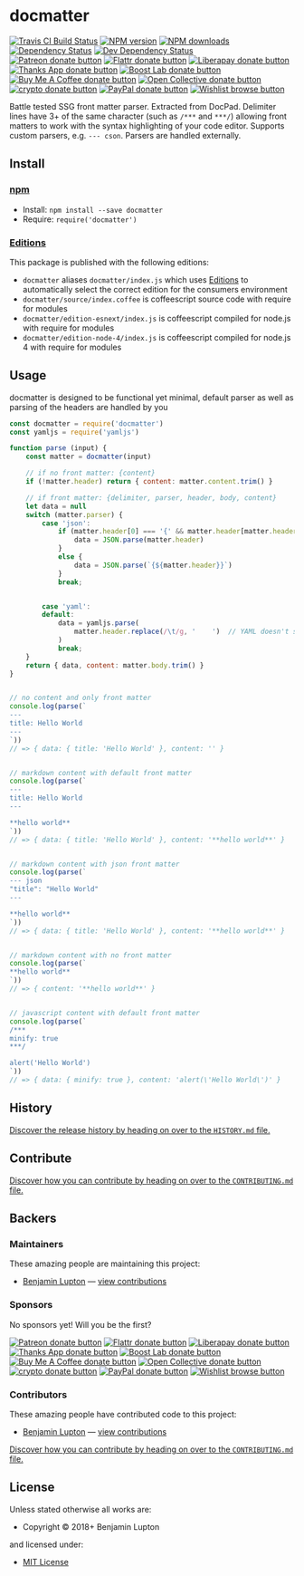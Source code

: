 <!-- TITLE/ -->

<h1>docmatter</h1>

<!-- /TITLE -->


<!-- BADGES/ -->

<span class="badge-travisci"><a href="http://travis-ci.org/bevry/docmatter" title="Check this project's build status on TravisCI"><img src="https://img.shields.io/travis/bevry/docmatter/master.svg" alt="Travis CI Build Status" /></a></span>
<span class="badge-npmversion"><a href="https://npmjs.org/package/docmatter" title="View this project on NPM"><img src="https://img.shields.io/npm/v/docmatter.svg" alt="NPM version" /></a></span>
<span class="badge-npmdownloads"><a href="https://npmjs.org/package/docmatter" title="View this project on NPM"><img src="https://img.shields.io/npm/dm/docmatter.svg" alt="NPM downloads" /></a></span>
<span class="badge-daviddm"><a href="https://david-dm.org/bevry/docmatter" title="View the status of this project's dependencies on DavidDM"><img src="https://img.shields.io/david/bevry/docmatter.svg" alt="Dependency Status" /></a></span>
<span class="badge-daviddmdev"><a href="https://david-dm.org/bevry/docmatter#info=devDependencies" title="View the status of this project's development dependencies on DavidDM"><img src="https://img.shields.io/david/dev/bevry/docmatter.svg" alt="Dev Dependency Status" /></a></span>
<br class="badge-separator" />
<span class="badge-patreon"><a href="https://patreon.com/bevry" title="Donate to this project using Patreon"><img src="https://img.shields.io/badge/patreon-donate-yellow.svg" alt="Patreon donate button" /></a></span>
<span class="badge-flattr"><a href="https://flattr.com/profile/balupton" title="Donate to this project using Flattr"><img src="https://img.shields.io/badge/flattr-donate-yellow.svg" alt="Flattr donate button" /></a></span>
<span class="badge-liberapay"><a href="https://liberapay.com/bevry" title="Donate to this project using Liberapay"><img src="https://img.shields.io/badge/liberapay-donate-yellow.svg" alt="Liberapay donate button" /></a></span>
<span class="badge-thanksapp"><a href="https://givethanks.app/donate/npm/docmatter" title="Donate to this project using Thanks App"><img src="https://img.shields.io/badge/thanksapp-donate-yellow.svg" alt="Thanks App donate button" /></a></span>
<span class="badge-boostlab"><a href="https://boost-lab.app/bevry/docmatter" title="Donate to this project using Boost Lab"><img src="https://img.shields.io/badge/boostlab-donate-yellow.svg" alt="Boost Lab donate button" /></a></span>
<span class="badge-buymeacoffee"><a href="https://buymeacoffee.com/balupton" title="Donate to this project using Buy Me A Coffee"><img src="https://img.shields.io/badge/buy%20me%20a%20coffee-donate-yellow.svg" alt="Buy Me A Coffee donate button" /></a></span>
<span class="badge-opencollective"><a href="https://opencollective.com/bevry" title="Donate to this project using Open Collective"><img src="https://img.shields.io/badge/open%20collective-donate-yellow.svg" alt="Open Collective donate button" /></a></span>
<span class="badge-crypto"><a href="https://bevry.me/crypto" title="Donate to this project using Cryptocurrency"><img src="https://img.shields.io/badge/crypto-donate-yellow.svg" alt="crypto donate button" /></a></span>
<span class="badge-paypal"><a href="https://bevry.me/paypal" title="Donate to this project using Paypal"><img src="https://img.shields.io/badge/paypal-donate-yellow.svg" alt="PayPal donate button" /></a></span>
<span class="badge-wishlist"><a href="https://bevry.me/wishlist" title="Buy an item on our wishlist for us"><img src="https://img.shields.io/badge/wishlist-donate-yellow.svg" alt="Wishlist browse button" /></a></span>

<!-- /BADGES -->


<!-- DESCRIPTION/ -->

Battle tested SSG front matter parser. Extracted from DocPad. Delimiter lines have 3+ of the same character (such as `/***` and `***/`) allowing front matters to work with the syntax highlighting of your code editor. Supports custom parsers, e.g. `--- cson`. Parsers are handled externally.

<!-- /DESCRIPTION -->


<!-- INSTALL/ -->

<h2>Install</h2>

<a href="https://npmjs.com" title="npm is a package manager for javascript"><h3>npm</h3></a>
<ul>
<li>Install: <code>npm install --save docmatter</code></li>
<li>Require: <code>require('docmatter')</code></li>
</ul>

<h3><a href="https://editions.bevry.me" title="Editions are the best way to produce and consume packages you care about.">Editions</a></h3>

<p>This package is published with the following editions:</p>

<ul><li><code>docmatter</code> aliases <code>docmatter/index.js</code> which uses <a href="https://editions.bevry.me" title="Editions are the best way to produce and consume packages you care about.">Editions</a> to automatically select the correct edition for the consumers environment</li>
<li><code>docmatter/source/index.coffee</code> is coffeescript source code with require for modules</li>
<li><code>docmatter/edition-esnext/index.js</code> is coffeescript compiled for node.js with require for modules</li>
<li><code>docmatter/edition-node-4/index.js</code> is coffeescript compiled for node.js 4 with require for modules</li></ul>

<!-- /INSTALL -->


## Usage

docmatter is designed to be functional yet minimal, default parser as well as parsing of the headers are handled by you

``` js
const docmatter = require('docmatter')
const yamljs = require('yamljs')

function parse (input) {
    const matter = docmatter(input)

    // if no front matter: {content}
    if (!matter.header) return { content: matter.content.trim() }

    // if front matter: {delimiter, parser, header, body, content}
    let data = null
    switch (matter.parser) {
        case 'json':
            if (matter.header[0] === '{' && matter.header[matter.header.length - 1] === '}') {
                data = JSON.parse(matter.header)
            }
            else {
                data = JSON.parse(`{${matter.header}}`)
            }
            break;


        case 'yaml':
        default:
            data = yamljs.parse(
                matter.header.replace(/\t/g, '    ')  // YAML doesn't support tabs that well
            )
            break;
    }
    return { data, content: matter.body.trim() }
}


// no content and only front matter
console.log(parse(`
---
title: Hello World
---
`))
// => { data: { title: 'Hello World' }, content: '' }


// markdown content with default front matter
console.log(parse(`
---
title: Hello World
---

**hello world**
`))
// => { data: { title: 'Hello World' }, content: '**hello world**' }


// markdown content with json front matter
console.log(parse(`
--- json
"title": "Hello World"
---

**hello world**
`))
// => { data: { title: 'Hello World' }, content: '**hello world**' }


// markdown content with no front matter
console.log(parse(`
**hello world**
`))
// => { content: '**hello world**' }


// javascript content with default front matter
console.log(parse(`
/***
minify: true
***/

alert('Hello World')
`))
// => { data: { minify: true }, content: 'alert(\'Hello World\')' }
```

<!-- HISTORY/ -->

<h2>History</h2>

<a href="https://github.com/bevry/docmatter/blob/master/HISTORY.md#files">Discover the release history by heading on over to the <code>HISTORY.md</code> file.</a>

<!-- /HISTORY -->


<!-- CONTRIBUTE/ -->

<h2>Contribute</h2>

<a href="https://github.com/bevry/docmatter/blob/master/CONTRIBUTING.md#files">Discover how you can contribute by heading on over to the <code>CONTRIBUTING.md</code> file.</a>

<!-- /CONTRIBUTE -->


<!-- BACKERS/ -->

<h2>Backers</h2>

<h3>Maintainers</h3>

These amazing people are maintaining this project:

<ul><li><a href="http://balupton.com">Benjamin Lupton</a> — <a href="https://github.com/bevry/docmatter/commits?author=balupton" title="View the GitHub contributions of Benjamin Lupton on repository bevry/docmatter">view contributions</a></li></ul>

<h3>Sponsors</h3>

No sponsors yet! Will you be the first?

<span class="badge-patreon"><a href="https://patreon.com/bevry" title="Donate to this project using Patreon"><img src="https://img.shields.io/badge/patreon-donate-yellow.svg" alt="Patreon donate button" /></a></span>
<span class="badge-flattr"><a href="https://flattr.com/profile/balupton" title="Donate to this project using Flattr"><img src="https://img.shields.io/badge/flattr-donate-yellow.svg" alt="Flattr donate button" /></a></span>
<span class="badge-liberapay"><a href="https://liberapay.com/bevry" title="Donate to this project using Liberapay"><img src="https://img.shields.io/badge/liberapay-donate-yellow.svg" alt="Liberapay donate button" /></a></span>
<span class="badge-thanksapp"><a href="https://givethanks.app/donate/npm/docmatter" title="Donate to this project using Thanks App"><img src="https://img.shields.io/badge/thanksapp-donate-yellow.svg" alt="Thanks App donate button" /></a></span>
<span class="badge-boostlab"><a href="https://boost-lab.app/bevry/docmatter" title="Donate to this project using Boost Lab"><img src="https://img.shields.io/badge/boostlab-donate-yellow.svg" alt="Boost Lab donate button" /></a></span>
<span class="badge-buymeacoffee"><a href="https://buymeacoffee.com/balupton" title="Donate to this project using Buy Me A Coffee"><img src="https://img.shields.io/badge/buy%20me%20a%20coffee-donate-yellow.svg" alt="Buy Me A Coffee donate button" /></a></span>
<span class="badge-opencollective"><a href="https://opencollective.com/bevry" title="Donate to this project using Open Collective"><img src="https://img.shields.io/badge/open%20collective-donate-yellow.svg" alt="Open Collective donate button" /></a></span>
<span class="badge-crypto"><a href="https://bevry.me/crypto" title="Donate to this project using Cryptocurrency"><img src="https://img.shields.io/badge/crypto-donate-yellow.svg" alt="crypto donate button" /></a></span>
<span class="badge-paypal"><a href="https://bevry.me/paypal" title="Donate to this project using Paypal"><img src="https://img.shields.io/badge/paypal-donate-yellow.svg" alt="PayPal donate button" /></a></span>
<span class="badge-wishlist"><a href="https://bevry.me/wishlist" title="Buy an item on our wishlist for us"><img src="https://img.shields.io/badge/wishlist-donate-yellow.svg" alt="Wishlist browse button" /></a></span>

<h3>Contributors</h3>

These amazing people have contributed code to this project:

<ul><li><a href="http://balupton.com">Benjamin Lupton</a> — <a href="https://github.com/bevry/docmatter/commits?author=balupton" title="View the GitHub contributions of Benjamin Lupton on repository bevry/docmatter">view contributions</a></li></ul>

<a href="https://github.com/bevry/docmatter/blob/master/CONTRIBUTING.md#files">Discover how you can contribute by heading on over to the <code>CONTRIBUTING.md</code> file.</a>

<!-- /BACKERS -->


<!-- LICENSE/ -->

<h2>License</h2>

Unless stated otherwise all works are:

<ul><li>Copyright &copy; 2018+ Benjamin Lupton</li></ul>

and licensed under:

<ul><li><a href="http://spdx.org/licenses/MIT.html">MIT License</a></li></ul>

<!-- /LICENSE -->
